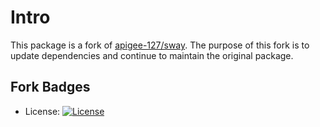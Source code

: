# Intro

This package is a fork of [apigee-127/sway](https://github.com/apigee-127/sway).
The purpose of this fork is to update dependencies and continue to maintain the original package.

## Fork Badges
* License: [![License](http://img.shields.io/npm/l/sway.svg)](https://github.com/apigee-127/sway/blob/master/LICENSE)
